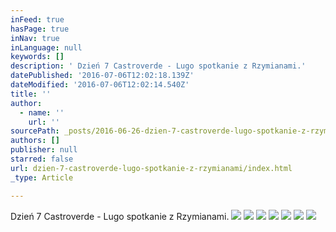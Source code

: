 ```yaml
---
inFeed: true
hasPage: true
inNav: true
inLanguage: null
keywords: []
description: ' Dzień 7 Castroverde - Lugo spotkanie z Rzymianami.'
datePublished: '2016-07-06T12:02:18.139Z'
dateModified: '2016-07-06T12:02:14.540Z'
title: ''
author:
  - name: ''
    url: ''
sourcePath: _posts/2016-06-26-dzien-7-castroverde-lugo-spotkanie-z-rzymianami.md
authors: []
publisher: null
starred: false
url: dzien-7-castroverde-lugo-spotkanie-z-rzymianami/index.html
_type: Article

---
```

Dzień 7 Castroverde - Lugo spotkanie z Rzymianami.
![](https://the-grid-user-content.s3-us-west-2.amazonaws.com/6960fe6b-78bf-40b3-a9e9-83df9ce4d3f5.jpg)
![](https://the-grid-user-content.s3-us-west-2.amazonaws.com/0267a6f1-5260-4128-82cd-959f077bebec.jpg)
![](https://the-grid-user-content.s3-us-west-2.amazonaws.com/4837ad7b-d503-411e-8607-2efde75fdee3.jpg)
![](https://the-grid-user-content.s3-us-west-2.amazonaws.com/1eb44b92-7d78-48f1-802b-ae465d8f4b29.jpg)
![](https://imgflo.herokuapp.com/graph/vahj1ThiexotieMo/dec8651a7184cf5138254b0a4d745f13/croprotate.jpg?cropheight=2816&cropwidth=2112&degrees=-270&input=https%3A%2F%2Fthe-grid-user-content.s3-us-west-2.amazonaws.com%2F74b825aa-3450-4c24-9924-d3751d945fa2.jpg&x=0&y=0)
![](https://the-grid-user-content.s3-us-west-2.amazonaws.com/16833428-4f8e-4b65-ba84-7e470fb41e25.jpg)
![](https://imgflo.herokuapp.com/graph/vahj1ThiexotieMo/175091db8dfa0dca4a6643a0727e48b2/croprotate.jpg?cropheight=2816&cropwidth=2112&degrees=-270&input=https%3A%2F%2Fthe-grid-user-content.s3-us-west-2.amazonaws.com%2F310313e6-a1aa-48f2-ad74-6f90adab2831.jpg&x=0&y=0)